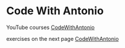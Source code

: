 # Code With Antonio

YouTube courses [CodeWithAntonio](https://www.youtube.com/@codewithantonio)

exercises on the next page [CodeWithAntonio](codewithantonio.com)
